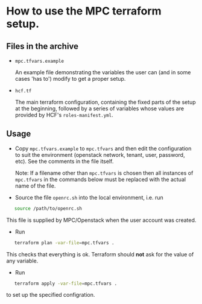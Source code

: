 # How to use the MPC terraform setup.

## Files in the archive

* `mpc.tfvars.example`

  An example file demonstrating the variables the user can (and in
  some cases 'has to') modify to get a proper setup.

* `hcf.tf`

  The main terraform configuration, containing the fixed parts of the
  setup at the beginning, followed by a series of variables whose
  values are provided by HCF's `roles-manifest.yml`.

## Usage

* Copy `mpc.tfvars.example` to `mpc.tfvars` and then edit the
  configuration to suit the environment (openstack network, tenant,
  user, password, etc). See the comments in the file itself.

  Note: If a filename other than `mpc.tfvars` is chosen then all
  instances of `mpc.tfvars` in the commands below must be replaced
  with the actual name of the file.

* Source the file `openrc.sh` into the local environment, i.e.
  run

```bash
   source /path/to/openrc.sh
```

  This file is supplied by MPC/Openstack when the user account was
  created.

* Run

```bash
   terraform plan -var-file=mpc.tfvars .
```

  This checks that everything is ok. Terraform should __not__ ask for
  the value of any variable.

* Run

```bash
   terraform apply -var-file=mpc.tfvars .
```

  to set up the specified configration.
